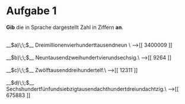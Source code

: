 <!--
version:  0.0.1

language: de

@style
input {
    text-align: center;
}

.flex-container {
    display: flex;
    flex-wrap: wrap;
    align-items: stretch;
    gap: 20px;
}

.flex-child {
    flex: 1;
    min-width: 350px;
    margin-right: 20px;
}

@media (max-width: 400px) {
    .flex-child {
        flex: 100%;
        margin-right: 0;
    }
}
@end

formula: \carry   \textcolor{red}{\scriptsize #1}
formula: \digit   \rlap{\carry{#1}}\phantom{#2}#2
formula: \permil  \text{‰}

import: https://raw.githubusercontent.com/liaTemplates/algebrite/master/README.md
import: https://raw.githubusercontent.com/LiaTemplates/Tikz-Jax/main/README.md

script: https://cdn.jsdelivr.net/gh/LiaTemplates/Tikz-Jax@main/dist/index.js

@round
<script>
  let value = `@input`;
  if (value.startsWith("@")) {
    ""
  } else {
    value = JSON.parse(value);
    value = value[0]
    value = value.replace(/,/g, ".");
    value = parseFloat(value);
    value = Math.round(value * Math.pow(10,@1)) / Math.pow(10,@1);
    value == @0
  }
</script>
@end

tags: Vokabeln, Zahlenverständnis, sehr leicht

-->




# Aufgabe 1

**Gib** die in Sprache dargestellt Zahl in Ziffern **an**.

<br>
__$a)\;\;$__ Dreimillionenvierhunderttausendneun  \
-->[[  3400009  ]]
<br>
<br>
__$b)\;\;$__ Neuntausendzweihundertvierundsechsig.\
-->[[    9264   ]]
<br>
<br>
__$c)\;\;$__ Zwölftausenddreihundertelf.\
-->[[   12311   ]]
<br>
<br>
__$d)\;\;$__ Sechshundertfünfundsiebzigtausendachthundertdreiundachtzig.\
-->[[   675883  ]]

<br>
<br>
<br>
<br>

